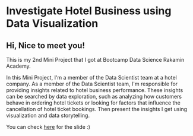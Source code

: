 # Investigate Hotel Business using Data Visualization
## Hi, Nice to meet you!
This is my 2nd Mini Project that I got at Bootcamp Data Science Rakamin Academy. <br />

In this Mini Project, I'm a member of the Data Scientist team at a hotel company. As a member of the Data Scientist team, I'm responsible for providing insights related to hotel business performance. These insights can be searched by data exploration, such as analyzing how customers behave in ordering hotel tickets or looking for factors that influence the cancellation of hotel ticket bookings. Then present the insights I get using visualization and data storytelling. <br />

You can check [here](https://speakerdeck.com/agustinaswd/investigate-business-hotel-using-data-visualization) for the slide :)
